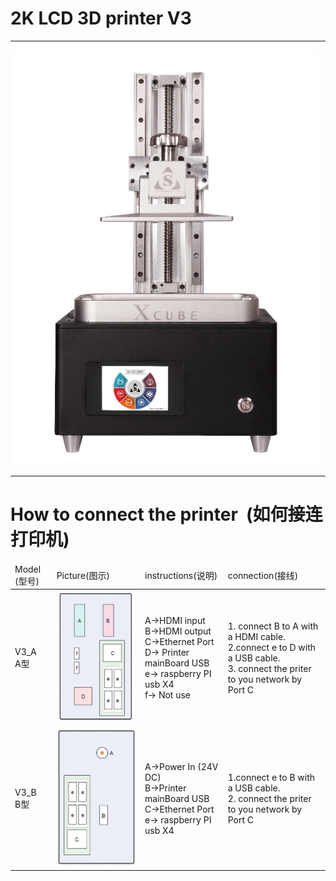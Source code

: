 
2K LCD 3D printer V3
===
<hr>

![Image text](https://raw.githubusercontent.com/stekstudio/stek_LCD_3D_printer/master/xCubeV3/v3_jpg.png)



<hr>

How to connect the printer  (如何接连打印机)
==

<table>
<thead>  
 <tr>
<td>Model (型号)</td>
<td>Picture(图示) </td>
<td>instructions(说明)</td>
<td>connection(接线)</td>
</tr> 
 </thead>  
<tbody>  
<tr>
<td>V3_A <br>   A型</td>
<td> <img src="https://github.com/stekstudio/stek_LCD_3D_printer/blob/master/xCubeV3/V3a_connection.jpg"></td>
<td>A->HDMI input <br> B->HDMI output <br> C->Ethernet Port <br> D-> Printer mainBoard USB <br> e-> raspberry PI usb X4 <br> f-> Not use  </td>
<td>1. connect B to A with a HDMI cable.<br> 2.connect e to D with a USB cable. <br> 3. connect the priter to you network by Port C </td>
</tr>
<tr>
<td>V3_B <br>   B型</td>
<td><img src="https://github.com/stekstudio/stek_LCD_3D_printer/blob/master/xCubeV3/V3b_connection.jpg"></td>
<td>A->Power In (24V DC) <br> B->Printer mainBoard USB <br> C->Ethernet Port<br> e-> raspberry PI usb X4 </td>
<td>1.connect e to B with a USB cable.<br> 2. connect the priter to you network by Port C</td>
</tr>

</tbody>
</table>
